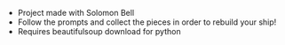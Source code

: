 - Project made with Solomon Bell
- Follow the prompts and collect the pieces in order to rebuild your ship!
- Requires beautifulsoup download for python
